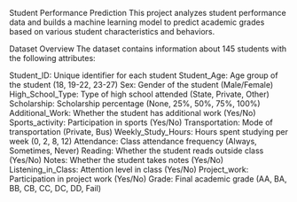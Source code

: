 Student Performance Prediction
This project analyzes student performance data and builds a machine learning model to predict academic grades based on various student characteristics and behaviors.

Dataset Overview
The dataset contains information about 145 students with the following attributes:

Student_ID: Unique identifier for each student
Student_Age: Age group of the student (18, 19-22, 23-27)
Sex: Gender of the student (Male/Female)
High_School_Type: Type of high school attended (State, Private, Other)
Scholarship: Scholarship percentage (None, 25%, 50%, 75%, 100%)
Additional_Work: Whether the student has additional work (Yes/No)
Sports_activity: Participation in sports (Yes/No)
Transportation: Mode of transportation (Private, Bus)
Weekly_Study_Hours: Hours spent studying per week (0, 2, 8, 12)
Attendance: Class attendance frequency (Always, Sometimes, Never)
Reading: Whether the student reads outside class (Yes/No)
Notes: Whether the student takes notes (Yes/No)
Listening_in_Class: Attention level in class (Yes/No)
Project_work: Participation in project work (Yes/No)
Grade: Final academic grade (AA, BA, BB, CB, CC, DC, DD, Fail)
